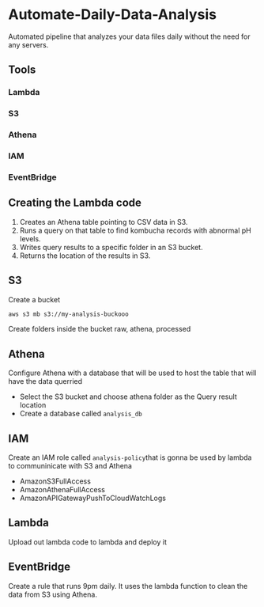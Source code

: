 # Automate-Daily-Data-Analysis
Automated pipeline that analyzes your data files daily without the need for any servers.
## Tools
### Lambda
### S3
### Athena
### IAM
### EventBridge

## Creating the Lambda code
1. Creates an Athena table pointing to CSV data in S3.
2. Runs a query on that table to find kombucha records with abnormal pH levels.
3. Writes query results to a specific folder in an S3 bucket.
4. Returns the location of the results in S3.
## S3
Create a bucket
```sh
aws s3 mb s3://my-analysis-buckooo
```
Create folders inside the bucket
raw, athena, processed

## Athena
Configure Athena with a database that will be used to host the table that will have the data querried
- Select the S3 bucket and choose athena folder as the Query result location
- Create a database called `analysis_db`
## IAM
Create an IAM role called `analysis-policy`that is gonna be used by lambda to communinicate with S3 and Athena
- AmazonS3FullAccess
- AmazonAthenaFullAccess
- AmazonAPIGatewayPushToCloudWatchLogs
## Lambda
Upload out lambda code to lambda and deploy it
## EventBridge
Create a rule that runs 9pm daily. It uses the lambda function to clean the data from S3 using Athena.
